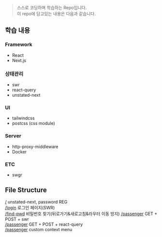 > 스스로 코딩하며 학습하는 Repo입니다.  
> 이 repo에 담고있는 내용은 다음과 같습니다.

## 학습 내용

### Framework

- React
- Next.js

### 상태관리

- swr
- react-query
- unstated-next

### UI

- tailwindcss
- postcss (css module)

### Server

- http-proxy-middleware
- Docker

### ETC

- swgr

## File Structure

[/](src/pages/index.tsx) unstated-next, password REG  
[/login](src/pages/login.tsx) 로그인 페이지(SWR)  
[/find-pwd](src/pages/find-pwd.tsx) 비밀번호 찾기(뒤로가기&새로고침&라우터 이동 방지)
[/passenger](src/pages/passenger.tsx) GET + POST + swr  
[/passenger](src/pages/passenger-query.tsx) GET + POST + react-query  
[/passenger](src/pages/profile.tsx) custom context menu

